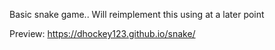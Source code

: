 Basic snake game.. Will reimplement this using <canvas> at a later point

  Preview: https://dhockey123.github.io/snake/
